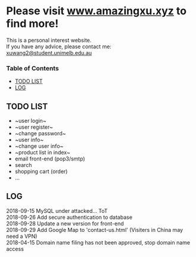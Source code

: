 Please visit www.amazingxu.xyz to find more!  
=============
This is a personal interest website.  
If you have any advice, please contact me: xuwang2@student.unimelb.edu.au

### Table of Contents  
+ [TODO LIST](#todo-list)  
+ [LOG](#log)  


## TODO LIST  
+ ~user login~
+ ~user register~
+ ~change password~
+ ~user info~
+ ~change user info~
+ ~product list in index~
+ email front-end (pop3/smtp)
+ search
+ shopping cart (order)
+ ...


## LOG  
2018-09-15 MySQL under attacked... ToT  
2018-09-26 Add secure authentication to database  
2018-09-28 Update a new version for front-end  
2018-09-29 Add Google Map to 'contact-us.html'  (Visiters in China may need a VPN)  
2018-04-15 Domain name filing has not been approved, stop domain name access  

